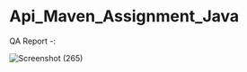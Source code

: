 # Api_Maven_Assignment_Java
QA
Report -: 



![Screenshot (265)](https://user-images.githubusercontent.com/80530004/172772366-fae04232-3566-4ebb-9530-877deb30dc28.png)
